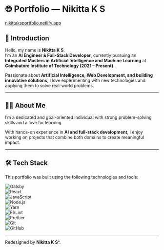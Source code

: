 # 🌐 Portfolio — Nikitta K S  

[nikittaksportfolio.netlify.app](https://nikittaksportfolio.netlify.app)


## 🚀 Introduction  
Hello, my name is **Nikitta K S**.  
I’m an **AI Engineer & Full-Stack Developer**, currently pursuing an **Integrated Masters in Artificial Intelligence and Machine Learning** at **Coimbatore Institute of Technology (2021 – Present)**.  

Passionate about **Artificial Intelligence, Web Development, and building innovative solutions**, I love experimenting with new technologies and applying them to solve real-world problems.  

---

## 👩‍💻 About Me  
I’m a dedicated and goal-oriented individual with strong problem-solving skills and a love for learning.  

With hands-on experience in **AI and full-stack development**, I enjoy working on projects that combine both domains to create meaningful impact.  

---

## 🛠️ Tech Stack  
This portfolio was built using the following technologies and tools:  

![Gatsby](https://img.shields.io/badge/Gatsby-663399?logo=gatsby&logoColor=fff)  
![React](https://img.shields.io/badge/React-20232A?logo=react&logoColor=61DAFB)  
![JavaScript](https://img.shields.io/badge/JavaScript-F7DF1E?logo=javascript&logoColor=000)  
![Node.js](https://img.shields.io/badge/Node.js-339933?logo=node.js&logoColor=fff)  
![Yarn](https://img.shields.io/badge/Yarn-2C8EBB?logo=yarn&logoColor=fff)  
![ESLint](https://img.shields.io/badge/ESLint-4B32C3?logo=eslint&logoColor=fff)  
![Prettier](https://img.shields.io/badge/Prettier-F7B93E?logo=prettier&logoColor=000)  
![Git](https://img.shields.io/badge/Git-F05032?logo=git&logoColor=fff)  
![GitHub](https://img.shields.io/badge/GitHub-181717?logo=github&logoColor=fff)  

---

 Redesigned by **Nikitta K S***.  



